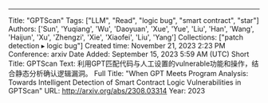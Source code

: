 ---
Title: "GPTScan"
Tags: ["LLM", "Read", "logic bug", "smart contract", "star"]
Authors: ['Sun', 'Yuqiang', 'Wu', 'Daoyuan', 'Xue', 'Yue', 'Liu', 'Han', 'Wang', 'Haijun', 'Xu', 'Zhengzi', 'Xie', 'Xiaofei', 'Liu', 'Yang']
Collections: ["patch detection ▸ logic bug"]
Created time: November 21, 2023 2:23 PM
Conference: arxiv
Date Added: September 15, 2023 5:59 AM (UTC)
Short Title: GPTScan
Text: 利用GPT匹配代码与人工设置的vulnerable功能和操作，结合静态分析确认逻辑漏洞。
Full Title: "When GPT Meets Program Analysis: Towards Intelligent Detection of Smart Contract Logic Vulnerabilities in GPTScan"
URL: http://arxiv.org/abs/2308.03314
Year: 2023
